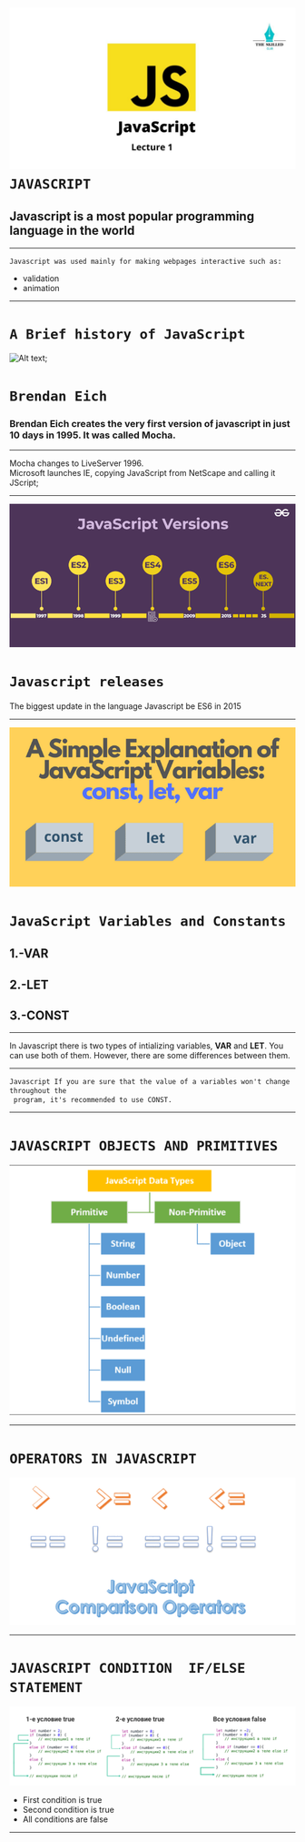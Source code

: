![Alt text](image.png) 
``JAVASCRIPT``
=====================
## Javascript is a most popular programming language in the world
______________________
    Javascript was used mainly for making webpages interactive such as:
* validation
* animation 
------------------------
# ``A Brief history of JavaScript``
  ![Alt text](image-1.png);
# ``Brendan Eich``

### Brendan Eich creates the very first version of javascript in just 10 days in 1995. It was called Mocha.
------------------------
Mocha changes to LiveServer 1996.  
Microsoft launches IE, copying JavaScript from NetScape and calling it JScript; 
________________________
![Alt text](image-2.png)
# ``Javascript releases``
The biggest update in the language  Javascript be ES6 in 2015
______________________________
![Alt text](image-3.png)
# ``JavaScript Variables and Constants``
## 1.-VAR          
## 2.-LET
## 3.-CONST
--------------------
In Javascript there is two types of intializing variables, **VAR** and **LET**. You can use both of them.
However, there are some differences between them.
________________________________________
    Javascript If you are sure that the value of a variables won't change throughout the
     program, it's recommended to use CONST.
--------------------------
# ``JAVASCRIPT OBJECTS AND PRIMITIVES``
![Alt text](image-4.png)
_____________________________
# ``OPERATORS IN JAVASCRIPT``
![Alt text](image-5.png)
______________________
# ``JAVASCRIPT CONDITION  IF/ELSE STATEMENT``
![Alt text](image-7.png)
* First condition is true 
* Second condition is true 
* All conditions are false
________________




